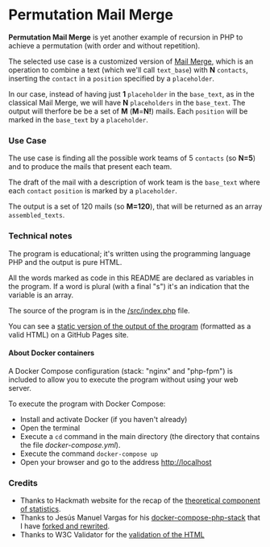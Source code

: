 # Permutation Mail Merge
**Permutation Mail Merge** is yet another example of recursion in PHP to achieve a permutation (with order and without repetition).

The selected use case is a customized version of [Mail Merge](https://en.wikipedia.org/wiki/Mail_merge), which is an operation to combine a text (which we'll call `text_base`)
with **N** `contacts`, inserting the `contact` in a `position` specified by a `placeholder`.

In our case, instead of having just **1** `placeholder` in the `base_text`, as in the classical Mail Merge,
we will have **N** `placeholders` in the `base_text`. 
The output will therfore be be a set of  **M** (**M**=**N!**) mails. 
Each `position` will be marked in the `base_text` by a `placeholder`.

### Use Case
The use case is finding all the possible work teams of 5 `contacts` (so **N=5**) and to produce the mails that present each team.

The draft of the mail with a description of work team is the `base_text` where each `contact` `position` is marked by a `placeholder`.

The output is a set of 120 mails (so **M=120**), that will be returned as an array `assembled_texts`.

### Technical notes
The program is educational; it's written using the programming language PHP and the output is pure HTML.

All the words marked as code in this README are declared as variables in the program.
If a word is plural (with a final "s") it's an indication that the variable is an array.

The source of the program is in the [/src/index.php](https://github.com/davidecristiani/permutation-mail-merge/blob/main/src/index.php) file.

You can see a [static version of the output of the program](https://davidecristiani.github.io/permutation-mail-merge/) (formatted as a valid HTML) on a GitHub Pages site.

#### About Docker containers
A Docker Compose configuration (stack: "nginx" and "php-fpm") is included 
to allow you to execute the program without using your web server.

To execute the program with Docker Compose:

- Install and activate Docker (if you haven't already)
- Open the terminal
- Execute a `cd` command in the main directory (the directory that contains the file _docker-compose.yml_).
- Execute the command `docker-compose up`
- Open your browser and go to the address  [http://localhost](http://localhost)

### Credits
- Thanks to Hackmath website for the recap of the [theoretical component of statistics](https://www.hackmath.net/en/calculator/combinations-and-permutations?n=5&k=5&order=1&repeat=0).  
- Thanks to Jesús Manuel Vargas for his [docker-compose-php-stack](https://github.com/jmvargas/docker-compose-php-stack) that I have [forked and rewrited](https://github.com/davidecristiani/permutation-mail-merge/commit/adef51c5b43f3b90694bb351674e2d7a45bcfca5).
- Thanks to W3C Validator for the [validation of the HTML](https://validator.w3.org/nu/?doc=https%3A%2F%2Fdavidecristiani.github.io%2Fpermutation-mail-merge%2F)

